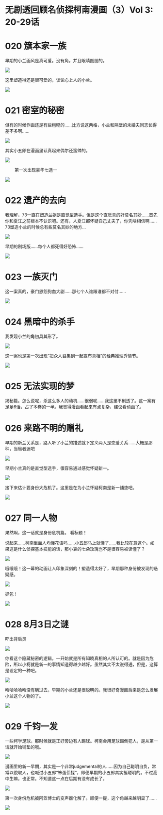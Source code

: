 # 无剧透回顾名侦探柯南漫画（3）Vol 3: 20-29话
# ​020 簱本家一族

早期的小兰画风是真可爱。没有角，并且眼睛圆圆的。

![](99%20Blogs/LynnBlog/docs/Readings/Manga/%E5%90%8D%E4%BE%A6%E6%8E%A2%E6%9F%AF%E5%8D%97/7c7cbbae068f9e1e3d977a5f81578c94_MD5.png)

这里塑造得还是很可爱的，谈论心上人的小兰。

![](99%20Blogs/LynnBlog/docs/Readings/Manga/%E5%90%8D%E4%BE%A6%E6%8E%A2%E6%9F%AF%E5%8D%97/38228eb661eaf9d90f6f0f5ef7eaabb6_MD5.png)

# 021 密室的秘密

但有的时候作画还是有些粗糙的……比方说这两格，小兰和隔壁的未婚夫同志长得差不多啊……

![](99%20Blogs/LynnBlog/docs/Readings/Manga/%E5%90%8D%E4%BE%A6%E6%8E%A2%E6%9F%AF%E5%8D%97/113f40ab2babd50bfcd35bd4ec7bfe19_MD5.png)

其实小五郎在漫画里认真起来偶尔还蛮帅的。

![](99%20Blogs/LynnBlog/docs/Readings/Manga/%E5%90%8D%E4%BE%A6%E6%8E%A2%E6%9F%AF%E5%8D%97/7944d4a31cd4e2abd55b894c8b9cd227_MD5.png)

        第一次出现豪华七选一

![](99%20Blogs/LynnBlog/docs/Readings/Manga/%E5%90%8D%E4%BE%A6%E6%8E%A2%E6%9F%AF%E5%8D%97/40ff1c51281613c2d140befc5196e901_MD5.png)

# 022 遗产的去向

我理解，73一直在塑造兰姐是直觉型选手。但是这个直觉真的好莫名其妙……首先你和夏江之前根本不认识吧。还有，人夏江都怀疑自己丈夫了，你凭啥相信啊……73塑造小兰的时候总有些莫名其妙的地方...  

![](99%20Blogs/LynnBlog/docs/Readings/Manga/%E5%90%8D%E4%BE%A6%E6%8E%A2%E6%9F%AF%E5%8D%97/35d4705067e1d8db8433fa9f48153821_MD5.png)

早期的剧场版……每个人都死得好恐怖……

![](99%20Blogs/LynnBlog/docs/Readings/Manga/%E5%90%8D%E4%BE%A6%E6%8E%A2%E6%9F%AF%E5%8D%97/8ded55b5b5501e90194f010df77c3335_MD5.png)

# 023 一族灭门

这一案真的，豪门恩怨狗血大剧……那七个人谁跟谁都不对付……

![](99%20Blogs/LynnBlog/docs/Readings/Manga/%E5%90%8D%E4%BE%A6%E6%8E%A2%E6%9F%AF%E5%8D%97/ba2263cc578241648bea1126181ef6b0_MD5.png)

# 024 黑暗中的杀手

我发现小兰的角初具其形了。

![](99%20Blogs/LynnBlog/docs/Readings/Manga/%E5%90%8D%E4%BE%A6%E6%8E%A2%E6%9F%AF%E5%8D%97/0f609669ccf06a055b5fd3666ef9caff_MD5.png)

这一案也是第一次出现“把众人召集到一起宣布真相”的经典推理秀情节。

![](99%20Blogs/LynnBlog/docs/Readings/Manga/%E5%90%8D%E4%BE%A6%E6%8E%A2%E6%9F%AF%E5%8D%97/5a22da4cdb7ca013deb67008055cb9d5_MD5.png)

# 025 无法实现的梦  

揭秘篇。怎么说呢，杀这么多人的动机……很弱呢……我这里不剧透了。这一案有足足6话，占了本卷的一半。我觉得漫画看起来有点复杂，建议看动画了。

# 026 来路不明的赠礼

早期的新兰关系是，路人听了小兰的描述就下定义两人是恋爱关系……大概是那种，当局者迷吧  

![](99%20Blogs/LynnBlog/docs/Readings/Manga/%E5%90%8D%E4%BE%A6%E6%8E%A2%E6%9F%AF%E5%8D%97/bcfa9d399970db95c3cfcf50029273d1_MD5.png)

早期小兰真的是直觉型选手，很容易通过感觉怀疑新一。

![](99%20Blogs/LynnBlog/docs/Readings/Manga/%E5%90%8D%E4%BE%A6%E6%8E%A2%E6%9F%AF%E5%8D%97/dab0ce442f734d859f2ba88e51bdb352_MD5.png)

接下来估计要身份大危机了。这里是在为小兰怀疑柯南是新一铺垫吧。  

![](99%20Blogs/LynnBlog/docs/Readings/Manga/%E5%90%8D%E4%BE%A6%E6%8E%A2%E6%9F%AF%E5%8D%97/791b093870f6080a3e034f9b4a5d045a_MD5.png)

# 027 同一人物  

果然啊，这一话就是身份危机篇。 看标题！

说起来……柯南里面人均懂花语吗……小五郎马上就懂了……我比较在意这个。如果这是什么侦探基本技能的话，那小哀的七朵玫瑰岂不是很容易被读懂了？

![](99%20Blogs/LynnBlog/docs/Readings/Manga/%E5%90%8D%E4%BE%A6%E6%8E%A2%E6%9F%AF%E5%8D%97/f799dd1529ed483e6c1b7bb6c50c988d_MD5.png)

哦哦哦！这一幕的动画让人印象深刻的！塑造得太好了，早期那种身份被发现的悬疑感。

![](99%20Blogs/LynnBlog/docs/Readings/Manga/%E5%90%8D%E4%BE%A6%E6%8E%A2%E6%9F%AF%E5%8D%97/2da5a89586873cf3471aee53cbf9dabc_MD5.png)

抓包！

![](99%20Blogs/LynnBlog/docs/Readings/Manga/%E5%90%8D%E4%BE%A6%E6%8E%A2%E6%9F%AF%E5%8D%97/56b1bf4bfa3f2153122b77554f1d296f_MD5.png)

# 028 8月3日之谜

吓出背后灵

![](99%20Blogs/LynnBlog/docs/Readings/Manga/%E5%90%8D%E4%BE%A6%E6%8E%A2%E6%9F%AF%E5%8D%97/25d581cba86f5cd7da1bf2414c38aa38_MD5.png)

你看这个隐藏秘密的逻辑，一开始就是所有知晓真相的人所认可的。就是因为危险，所以小柯就是新一的事情知道得越少越好。虽然其实不太说得通，但是，这算是设定的一种吧。

![](99%20Blogs/LynnBlog/docs/Readings/Manga/%E5%90%8D%E4%BE%A6%E6%8E%A2%E6%9F%AF%E5%8D%97/6fa1cb89854ec60ae7af9b8304f4c44b_MD5.png)

哈哈哈哈哈没有瞒过去。早期的小兰还是很聪明的。我很好奇漫画后来是怎么发展小兰这个人物的了。

![](99%20Blogs/LynnBlog/docs/Readings/Manga/%E5%90%8D%E4%BE%A6%E6%8E%A2%E6%9F%AF%E5%8D%97/b0ff3b942b959e9f861e044a507299f4_MD5.png)

# 029 千钧一发

一些柯学足球。那时候就是正好旁边有人踢球。柯南会用足球踢倒犯人，是从第一话就开始铺垫的哦。

![](99%20Blogs/LynnBlog/docs/Readings/Manga/%E5%90%8D%E4%BE%A6%E6%8E%A2%E6%9F%AF%E5%8D%97/d8d39b109bd714ed0108e5536e3d464c_MD5.png)

漫画里的新一早期，其实是一个非常judgemental的人……因为自己聪明自负，常常以貌取人，也喊过小五郎“笨蛋侦探”，即便早期的小五郎其实挺聪明的。不过高中生嘛，也正常。不知道这一点在后期有没有成长了。

![](99%20Blogs/LynnBlog/docs/Readings/Manga/%E5%90%8D%E4%BE%A6%E6%8E%A2%E6%9F%AF%E5%8D%97/a69b21191c605e7270902cc0c182fef3_MD5.png)

第一次身份危机被阿笠博士的变声器化解了。顺便一提，这个角越来越明显了……

![](99%20Blogs/LynnBlog/docs/Readings/Manga/%E5%90%8D%E4%BE%A6%E6%8E%A2%E6%9F%AF%E5%8D%97/9178a30ee4355c7286f9336a39af861c_MD5.png)